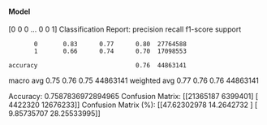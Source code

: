 #### Model
[0 0 0 ... 0 0 1]
Classification Report:
              precision    recall  f1-score   support

           0       0.83      0.77      0.80  27764588
           1       0.66      0.74      0.70  17098553

    accuracy                           0.76  44863141
   macro avg       0.75      0.76      0.75  44863141
weighted avg       0.77      0.76      0.76  44863141

Accuracy: 0.7587836972894965
Confusion Matrix:
[[21365187  6399401]
 [ 4422320 12676233]]
Confusion Matrix (%):
[[47.62302978 14.2642732 ]
 [ 9.85735707 28.25533995]]

